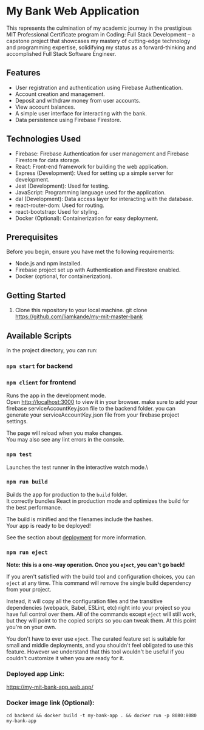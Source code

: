 # My Bank Web Application

This represents the culmination of my academic journey in the prestigious MIT Professional Certificate program in Coding: Full Stack Development – a capstone project that showcases my mastery of cutting-edge technology and programming expertise, solidifying my status as a forward-thinking and accomplished Full Stack Software Engineer.

## Features

- User registration and authentication using Firebase Authentication.
- Account creation and management.
- Deposit and withdraw money from user accounts.
- View account balances.
- A simple user interface for interacting with the bank.
- Data persistence using Firebase Firestore.

## Technologies Used

- Firebase: Firebase Authentication for user management and Firebase Firestore for data storage.
- React: Front-end framework for building the web application.
- Express (Development): Used for setting up a simple server for development.
- Jest (Development): Used for testing.
- JavaScript: Programming language used for the application.
- dal (Development): Data access layer for interacting with the database.
- react-router-dom: Used for routing.
- react-bootstrap: Used for styling. 
- Docker (Optional): Containerization for easy deployment.

## Prerequisites

Before you begin, ensure you have met the following requirements:

- Node.js and npm installed.
- Firebase project set up with Authentication and Firestore enabled.
- Docker (optional, for containerization).

## Getting Started

1. Clone this repository to your local machine.
git clone https://github.com/liamkande/my-mit-master-bank

## Available Scripts

In the project directory, you can run:

### `npm start` for backend
### `npm client` for frontend

Runs the app in the development mode.\
Open [http://localhost:3000](http://localhost:3000) to view it in your browser.
make sure to add your firebase serviceAccountKey.json file to the backend folder.
you can generate your serviceAccountKey.json file from your firebase project settings.

The page will reload when you make changes.\
You may also see any lint errors in the console.

### `npm test`

Launches the test runner in the interactive watch mode.\


### `npm run build`

Builds the app for production to the `build` folder.\
It correctly bundles React in production mode and optimizes the build for the best performance.

The build is minified and the filenames include the hashes.\
Your app is ready to be deployed!

See the section about [deployment](https://facebook.github.io/create-react-app/docs/deployment) for more information.

### `npm run eject`

**Note: this is a one-way operation. Once you `eject`, you can't go back!**

If you aren't satisfied with the build tool and configuration choices, you can `eject` at any time. This command will remove the single build dependency from your project.

Instead, it will copy all the configuration files and the transitive dependencies (webpack, Babel, ESLint, etc) right into your project so you have full control over them. All of the commands except `eject` will still work, but they will point to the copied scripts so you can tweak them. At this point you're on your own.

You don't have to ever use `eject`. The curated feature set is suitable for small and middle deployments, and you shouldn't feel obligated to use this feature. However we understand that this tool wouldn't be useful if you couldn't customize it when you are ready for it.

### Deployed app Link: 
https://my-mit-bank-app.web.app/

### Docker image link (Optional): 
`cd backend && docker build -t my-bank-app . && docker run -p 8080:8080 my-bank-app`